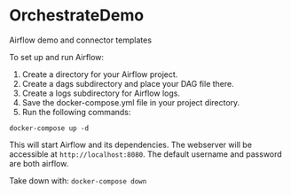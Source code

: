 # OrchestrateDemo
Airflow demo and connector templates

To set up and run Airflow:
1. Create a directory for your Airflow project.
2. Create a dags subdirectory and place your DAG file there.
3. Create a logs subdirectory for Airflow logs.
4. Save the docker-compose.yml file in your project directory.
5. Run the following commands:

`docker-compose up -d`

This will start Airflow and its dependencies. The webserver will be accessible at `http://localhost:8080`. The default username and password are both airflow.

Take down with:
`docker-compose down`
